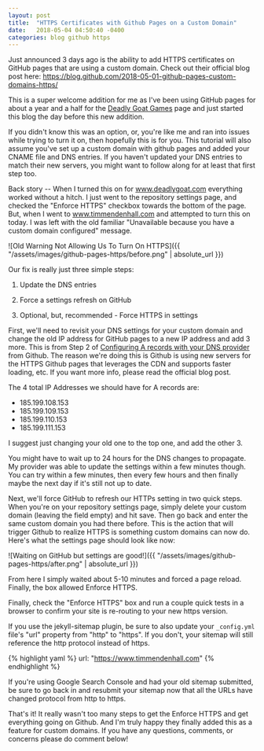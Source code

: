 ```yaml
---
layout: post
title:  "HTTPS Certificates with Github Pages on a Custom Domain"
date:   2018-05-04 04:50:40 -0400
categories: blog github https
---
```


Just announced 3 days ago is the ability to add HTTPS certificates on GitHub
pages that are using a custom domain.  Check out their official blog post here:
<https://blog.github.com/2018-05-01-github-pages-custom-domains-https/>

This is a super welcome addition for me as I've been using GitHub pages for
about a year and a half for the [Deadly Goat Games](https://www.deadlygoat.com)
page and just started this blog the day before this new addition.

If you didn't know this was an option, or, you're like me and ran into issues
while trying to turn it on, then hopefully this is for you.  This tutorial will
also assume you've set up a custom domain with github pages and added your CNAME
file and DNS entries.  If you haven't updated your DNS entries to match their
new servers, you might want to follow along for at least that first step too.

Back story -- When I turned this on for www.deadlygoat.com everything worked without a
hitch.  I just went to the repository settings page, and checked the "Enforce
HTTPS" checkbox towards the bottom of the page.  But, when I went to
www.timmendenhall.com and attempted to turn this on today.  I was left with
the old familiar "Unavailable because you have a custom domain configured"
message.

![Old Warning Not Allowing Us To Turn On HTTPS]({{ "/assets/images/github-pages-https/before.png" | absolute_url }})

Our fix is really just three simple steps:

1) Update the DNS entries

2) Force a settings refresh on GitHub

3) Optional, but, recommended - Force HTTPS in settings

First, we'll need to revisit your DNS settings for your custom domain and change the old IP address for GitHub pages to a
new IP address and add 3 more.  This is from Step 2 of [Configuring A records
with your DNS provider](https://help.github.com/articles/setting-up-an-apex-domain/) from Github.  The reason we're doing this is Github is using new servers for the HTTPS Github pages that leverages the CDN and supports faster loading, etc.  If you want more info, please read the official blog post.

The 4 total IP Addresses we should have for A records are:

* 185.199.108.153
* 185.199.109.153
* 185.199.110.153
* 185.199.111.153

I suggest just changing your old one to the top one, and add the other 3.

You might have to wait up to 24 hours for the DNS changes to propagate.
My provider was able to update the settings within a few minutes though.  You
can try within a few minutes, then every few hours and then finally maybe the
next day if it's still not up to date.

Next, we'll force GitHub to refresh our HTTPs setting in two quick steps.  When
you're on your repository settings page, simply delete your custom domain
(leaving the field empty) and hit save.  Then go back and enter the same custom
domain you had there before.  This is the action that will trigger Github to
realize HTTPS is something custom domains can now do.  Here's what the settings
page should look like now:

![Waiting on GitHub but settings are good!]({{ "/assets/images/github-pages-https/after.png" | absolute_url }})

From here I simply waited about 5-10 minutes and forced a page reload.  Finally,
the box allowed Enforce HTTPS.

Finally, check the "Enforce HTTPS" box and run a couple quick tests in a browser
to confirm your site is re-routing to your new https version.

If you use the jekyll-sitemap plugin, be sure to also update your `_config.yml`
file's "url" property from "http" to "https".  If you don't, your sitemap will
still reference the http protocol instead of https.

{% highlight yaml %}
url: "https://www.timmendenhall.com"
{% endhighlight %}

If you're using Google Search Console and had your old sitemap submitted, be
sure to go back in and resubmit your sitemap now that all the URLs have changed
protocol from http to https.

That's it!  It really wasn't too many steps to get the Enforce HTTPS and
get everything going on Github.  And I'm truly happy they finally added this as a
feature for custom domains.  If you have any questions, comments, or concerns
please do comment below!
